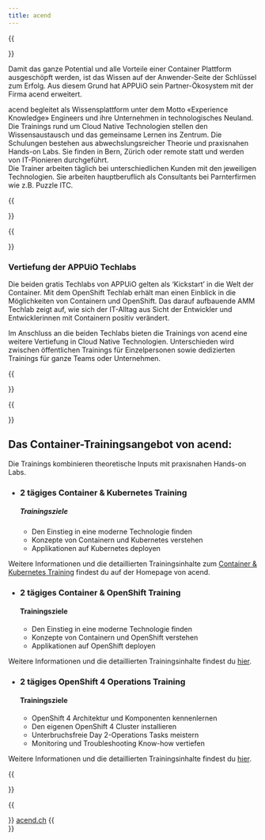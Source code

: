 ```yaml
---
title: acend
---
```

{{<section class="techlab-hero" header="images/header.svg">}}

Damit das ganze Potential und alle Vorteile einer Container Plattform ausgeschöpft werden, ist das Wissen auf der Anwender-Seite der Schlüssel zum Erfolg. Aus diesem Grund hat APPUiO sein Partner-Ökosystem mit der Firma acend erweitert.

acend begleitet als Wissensplattform unter dem Motto «Experience Knowledge» Engineers und ihre Unternehmen in technologisches Neuland. Die Trainings rund um Cloud Native Technologien stellen den Wissensaustausch und das gemeinsame Lernen ins Zentrum. Die Schulungen bestehen aus abwechslungsreicher Theorie und praxisnahen Hands-on Labs. Sie finden in Bern, Zürich oder remote statt und werden von IT-Pionieren durchgeführt.\
Die Trainer arbeiten täglich bei unterschiedlichen Kunden mit den jeweiligen Technologien. Sie arbeiten hauptberuflich als Consultants bei Parnterfirmen wie z.B. Puzzle ITC.

{{</section>}}

{{<section class="darkblue">}}

### Vertiefung der APPUiO Techlabs

Die beiden gratis Techlabs von APPUiO gelten als ‘Kickstart’ in die Welt der Container. Mit dem OpenShift Techlab erhält man einen Einblick in die Möglichkeiten von Containern und OpenShift. Das darauf aufbauende AMM Techlab zeigt auf, wie sich der IT-Alltag aus Sicht der Entwickler und Entwicklerinnen mit Containern positiv verändert.

Im Anschluss an die beiden Techlabs bieten die Trainings von acend eine weitere Vertiefung in Cloud Native Technologien. Unterschieden wird zwischen öffentlichen Trainings für Einzelpersonen sowie dedizierten Trainings für ganze Teams oder Unternehmen.

{{</section>}}

{{<section class="cyan lab-content">}}

## Das Container-Trainingsangebot von acend:

Die Trainings kombinieren theoretische Inputs mit praxisnahen Hands-on Labs. 

* ### 2 tägiges Container & Kubernetes Training

  ##### Trainingsziele

  * Den Einstieg in eine moderne Technologie finden
  * Konzepte von Containern und Kubernetes verstehen
  * Applikationen auf Kubernetes deployen
    
Weitere Informationen und die detaillierten Trainingsinhalte zum [Container & Kubernetes Training](https://acend.ch/trainings/container-kubernetes-basic/) findest du auf der Homepage von acend. 

* ### 2 tägiges Container & OpenShift Training

  #### Trainingsziele

  * Den Einstieg in eine moderne Technologie finden
  * Konzepte von Containern und OpenShift verstehen
  * Applikationen auf OpenShift deployen 
    
Weitere Informationen und die detaillierten Trainingsinhalte findest du [hier](https://acend.ch/trainings/openshift/). 

* ### 2 tägiges OpenShift 4 Operations Training

  #### Trainingsziele

  * OpenShift 4 Architektur und Komponenten kennenlernen
  * Den eigenen OpenShift 4 Cluster installieren
  * Unterbruchsfreie Day 2-Operations Tasks meistern
  * Monitoring und Troubleshooting Know-how vertiefen 
    
Weitere Informationen und die detaillierten Trainingsinhalte findest du [hier](https://acend.ch/trainings/openshift4ops/).

{{</section>}}  

{{<section>}}
<a href="https://acend.ch/" target="_blank" class="button is-primary is-fullwidth mw-400">acend.ch</a>
{{</section>}}